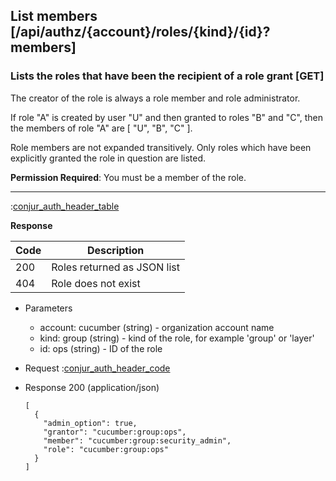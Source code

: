 ## List members [/api/authz/{account}/roles/{kind}/{id}?members]

### Lists the roles that have been the recipient of a role grant [GET]

The creator of the role is always a role member and role administrator.

If role "A" is created by user "U" and then granted to roles "B" and "C",
then the members of role "A" are [ "U", "B", "C" ].

Role members are not expanded transitively.
Only roles which have been explicitly granted the role in question are listed.

**Permission Required**: You must be a member of the role.

---

:[conjur_auth_header_table](partials/conjur_auth_header_table.md)

**Response**

|Code|Description|
|----|-----------|
|200|Roles returned as JSON list|
|404|Role does not exist|

+ Parameters
    + account: cucumber (string) - organization account name
    + kind: group (string) - kind of the role, for example 'group' or 'layer'
    + id: ops (string) - ID of the role

+ Request
    :[conjur_auth_header_code](partials/conjur_auth_header_code.md)

+ Response 200 (application/json)

    ```
    [
      {
        "admin_option": true,
        "grantor": "cucumber:group:ops",
        "member": "cucumber:group:security_admin",
        "role": "cucumber:group:ops"
      }
    ]
    ```